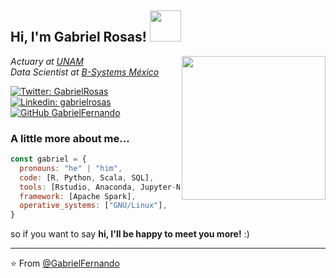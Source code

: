<h2> Hi, I'm Gabriel Rosas! <img src="https://media3.giphy.com/media/rUP2NQHRueF4CvLDwa/giphy.gif?cid=790b7611a2c7741ded1ec41063ce822e8898cafed3ceb9ae&rid=giphy.gif&ct=s" width="50"> </h2>
<img align='right' src="https://media4.giphy.com/media/2Xh8xaZWHHaAMPiwLc/200w.webp" width="230">
<p><em>Actuary at <a href="https://www.unam.mx/">UNAM</a></br>Data Scientist at <a href="https://bsystems.com.mx/nosotros.html">B-Systems México
</em></p>

[![Twitter: GabrielRosas](https://img.shields.io/twitter/follow/girsanov?style=social)](https://twitter.com/girsanov)
[![Linkedin: gabrielrosas](https://img.shields.io/badge/-gabrielrosaszepeda-blue?style=flat-square&logo=Linkedin&logoColor=white&link=https://www.linkedin.com/in/gabriel-rosas-zepeda/)](https://www.linkedin.com/in/gabriel-rosas-zepeda/)
[![GitHub GabrielFernando](https://img.shields.io/github/followers/gabrielfernando01?label=follow&style=social)](https://github.com/gabrielfernando01)

### A little more about me...

```javascript
const gabriel = {
  pronouns: "he" | "him",
  code: [R, Python, Scala, SQL],
  tools: [Rstudio, Anaconda, Jupyter-Notebook],
  framework: [Apache Spark],
  operative_systems: ["GNU/Linux"],
}
```
so if you want to say <b>hi, I'll be happy to meet you more!</b> :)</em>

---

⭐️ From [@GabrielFernando](https://github.com/gabrielfernando01)

<!---
gabrielfernando01/gabrielfernando01 is a ✨ special ✨ repository because its `README.md` (this file) appears on your GitHub profile.
You can click the Preview link to take a look at your changes.
--->

